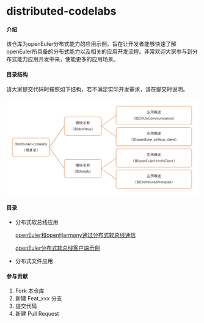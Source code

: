 # distributed-codelabs

#### 介绍
该仓库为openEuler分布式能力的应用示例，旨在让开发者能够快速了解openEuler所具备的分布式能力以及相关的应用开发流程。非常欢迎大家参与到分布式能力应用开发中来，使能更多的应用场景。

#### 目录结构
请大家提交代码时按照如下结构，若不满足实际开发需求，请在提交时说明。

![image-20230425164123098](images/code-struct.png)

#### 目录

- 分布式软总线应用

  [openEuler和openHarmony通过分布式软总线通信](https://gitee.com/openeuler/distributed-codelabs/tree/master/dsoftbus/OhOeCommunication)

  [openEuler分布式软总线客户端示例](https://gitee.com/openeuler/distributed-codelabs/tree/master/dsoftbus/openEuler_softbus_client)

- 分布式文件应用

  

#### 参与贡献

1.  Fork 本仓库
2.  新建 Feat_xxx 分支
3.  提交代码
4.  新建 Pull Request

